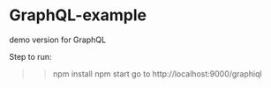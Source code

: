 # GraphQL-example
demo version for GraphQL

Step to run:
>> npm install
>> npm start
>> go to http://localhost:9000/graphiql
